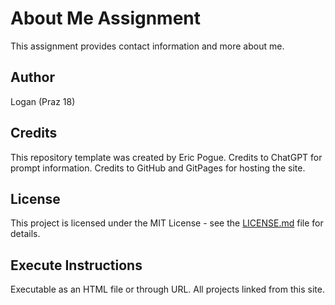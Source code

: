 # About Me Assignment
This assignment provides contact information and more about me.

## Author
Logan (Praz 18)

## Credits
This repository template was created by Eric Pogue. Credits to ChatGPT for prompt information. Credits to GitHub and GitPages for hosting the site.

## License
This project is licensed under the MIT License - see the [LICENSE.md](LICENSE) file for details.

## Execute Instructions
Executable as an HTML file or through URL. All projects linked from this site.

